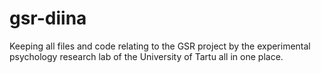 # gsr-diina
Keeping all files and code relating to the GSR project by the experimental psychology research lab of the University of Tartu all in one place.
